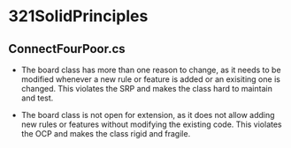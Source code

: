 # 321SolidPrinciples

ConnectFourPoor.cs
--------------------
- The board class has more than one reason to change, as it needs to be modified whenever a new rule or feature is added or an exisiting one is changed. This violates the SRP and makes the class hard to maintain and test. 

- The board class is not open for extension, as it does not allow adding new rules or features without modifying the existing code. This violates the OCP and makes the class rigid and fragile. 
